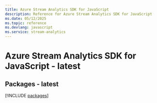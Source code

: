 ```yaml
---
title: Azure Stream Analytics SDK for JavaScript
description: Reference for Azure Stream Analytics SDK for JavaScript
ms.date: 05/12/2025
ms.topic: reference
ms.devlang: javascript
ms.service: stream-analytics
---
```

# Azure Stream Analytics SDK for JavaScript - latest
## Packages - latest
[!INCLUDE [packages](stream-analytics-index.md)]